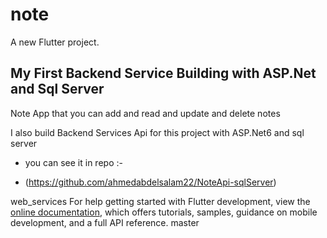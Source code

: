 # note

A new Flutter project.

## My First Backend Service Building with ASP.Net and Sql Server 

Note App that you can add and read and update and delete notes 

I also build Backend Services Api for this project with ASP.Net6 and sql server 

- you can see it in repo :- 

- (https://github.com/ahmedabdelsalam22/NoteApi-sqlServer)


 web_services
For help getting started with Flutter development, view the
[online documentation](https://docs.flutter.dev/), which offers tutorials, samples, guidance on
mobile development, and a full API reference.
 master
